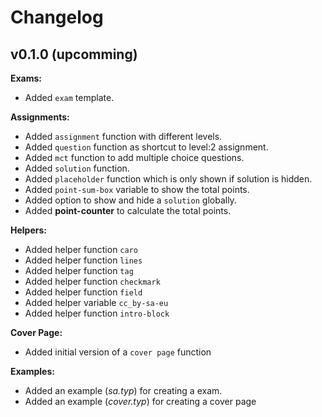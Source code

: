 # Changelog

## v0.1.0 (upcomming)

**Exams:**

- Added `exam` template.

**Assignments:**

- Added `assignment` function with different levels.
- Added `question` function as shortcut to level:2 assignment.
- Added  `mct` function to add multiple choice questions.
- Added `solution` function.
- Added `placeholder` function which is only shown if solution is hidden.
- Added `point-sum-box` variable to show the total points.
- Added option to show and hide a `solution` globally.
- Added **point-counter** to calculate the total points.


**Helpers:** 

- Added helper function `caro`
- Added helper function `lines`
- Added helper function `tag`
- Added helper function `checkmark`
- Added helper function `field`
- Added helper variable `cc_by-sa-eu`
- Added helper function `intro-block`

**Cover Page:**

- Added initial version of a `cover page` function

**Examples:**

- Added an example (*sa.typ*) for creating a exam.
- Added an example (*cover.typ*) for creating a cover page